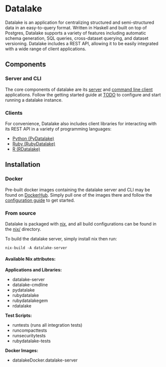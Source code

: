 # Datalake

Datalake is an application for centralizing structured and semi-structured data in an easy-to-query format. Written in Haskell 
and built on top of Postgres, Datalake supports a variety of features including automatic schema generation, SQL queries, 
cross-dataset querying, and dataset versioning. Datalake includes a REST API, allowing it to be easily integrated with a 
wide range of client applications. 

## Components

### Server and CLI

The core components of datalake are its [server](server) and [command line client](clients/cmdline) applications. Follow the getting started guide at [TODO]() to 
configure and start running a datalake instance.


### Clients

For convenience, Datalake also includes client libraries for interacting with its REST API in a variety of programming languages:

  * [Python (PyDatalake)](clients/PyDatalake)
  * [Ruby (RubyDatalake)](clients/RubyDatalake)
  * [R (RDatalake)](clients/RDatalake)

## Installation

### Docker

Pre-built docker images containing the datalake server and CLI may be found on [DockerHub](TODO). Simply pull one of the images there and follow the [configuration guide](TODO) to get started.

### From source

Datalake is packaged with [nix](https://nixos.org/download.html), and all build configurations can be found in the [nix/](nix) directory.

To build the datalake server, simply install nix then run:

    nix-build -A datalake-server


#### Available Nix attributes:

**Applications and Libraries:**
  * datalake-server
  * datalake-cmdline
  * pydatalake
  * rubydatalake
  * rubydatalakegem
  * rdatalake

**Test Scripts:**
  * runtests (runs all integration tests)
  * runcompacttests
  * runsecuritytests
  * rubydatalake-tests

**Docker Images:**
  * datalakeDocker.datalake-server
